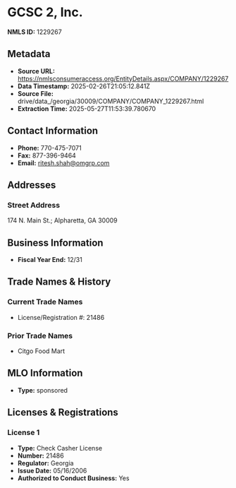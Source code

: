 # GCSC 2, Inc.

**NMLS ID:** 1229267

## Metadata
- **Source URL:** https://nmlsconsumeraccess.org/EntityDetails.aspx/COMPANY/1229267
- **Data Timestamp:** 2025-02-26T21:05:12.841Z
- **Source File:** drive/data_/georgia/30009/COMPANY/COMPANY_1229267.html
- **Extraction Time:** 2025-05-27T11:53:39.780670

## Contact Information
- **Phone:** 770-475-7071
- **Fax:** 877-396-9464
- **Email:** ritesh.shah@omgrp.com

## Addresses
### Street Address
174 N. Main St.; Alpharetta, GA 30009

## Business Information
- **Fiscal Year End:** 12/31

## Trade Names & History
### Current Trade Names
- License/Registration #: 21486

### Prior Trade Names
- Citgo Food Mart

## MLO Information
- **Type:** sponsored

## Licenses & Registrations

### License 1
- **Type:** Check Casher License
- **Number:** 21486
- **Regulator:** Georgia
- **Issue Date:** 05/16/2006
- **Authorized to Conduct Business:** Yes
